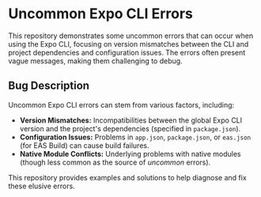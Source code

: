 # Uncommon Expo CLI Errors

This repository demonstrates some uncommon errors that can occur when using the Expo CLI, focusing on version mismatches between the CLI and project dependencies and configuration issues.  The errors often present vague messages, making them challenging to debug.

## Bug Description

Uncommon Expo CLI errors can stem from various factors, including:

* **Version Mismatches:** Incompatibilities between the global Expo CLI version and the project's dependencies (specified in `package.json`).
* **Configuration Issues:** Problems in `app.json`, `package.json`, or `eas.json` (for EAS Build) can cause build failures.
* **Native Module Conflicts:**  Underlying problems with native modules (though less common as the source of *uncommon* errors).

This repository provides examples and solutions to help diagnose and fix these elusive errors.